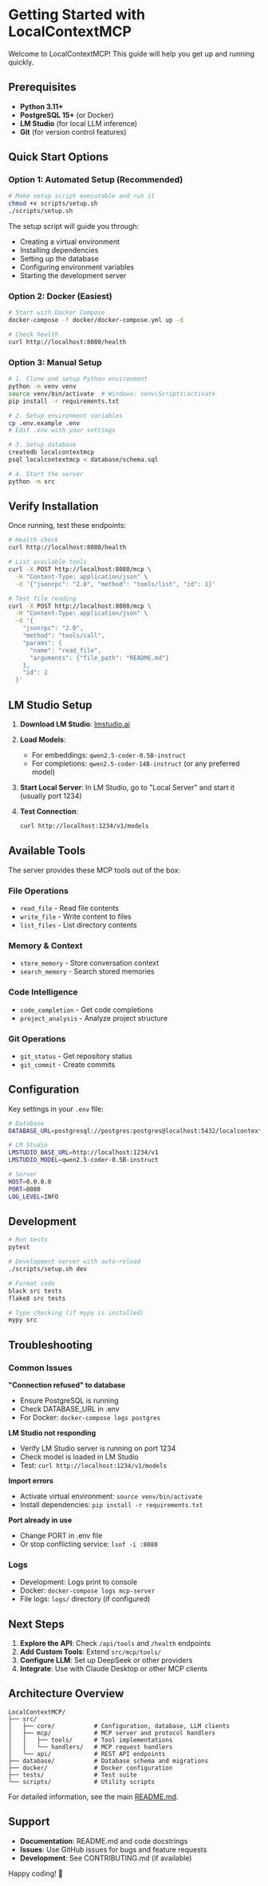 # Getting Started with LocalContextMCP

Welcome to LocalContextMCP! This guide will help you get up and running quickly.

## Prerequisites

- **Python 3.11+** 
- **PostgreSQL 15+** (or Docker)
- **LM Studio** (for local LLM inference)
- **Git** (for version control features)

## Quick Start Options

### Option 1: Automated Setup (Recommended)

```bash
# Make setup script executable and run it
chmod +x scripts/setup.sh
./scripts/setup.sh
```

The setup script will guide you through:
- Creating a virtual environment
- Installing dependencies  
- Setting up the database
- Configuring environment variables
- Starting the development server

### Option 2: Docker (Easiest)

```bash
# Start with Docker Compose
docker-compose -f docker/docker-compose.yml up -d

# Check health
curl http://localhost:8080/health
```

### Option 3: Manual Setup

```bash
# 1. Clone and setup Python environment
python -m venv venv
source venv/bin/activate  # Windows: venv\Scripts\activate
pip install -r requirements.txt

# 2. Setup environment variables
cp .env.example .env
# Edit .env with your settings

# 3. Setup database
createdb localcontextmcp
psql localcontextmcp < database/schema.sql

# 4. Start the server
python -m src
```

## Verify Installation

Once running, test these endpoints:

```bash
# Health check
curl http://localhost:8080/health

# List available tools
curl -X POST http://localhost:8080/mcp \
  -H "Content-Type: application/json" \
  -d '{"jsonrpc": "2.0", "method": "tools/list", "id": 1}'

# Test file reading
curl -X POST http://localhost:8080/mcp \
  -H "Content-Type: application/json" \
  -d '{
    "jsonrpc": "2.0", 
    "method": "tools/call",
    "params": {
      "name": "read_file",
      "arguments": {"file_path": "README.md"}
    },
    "id": 2
  }'
```

## LM Studio Setup

1. **Download LM Studio**: [lmstudio.ai](https://lmstudio.ai/)

2. **Load Models**:
   - For embeddings: `qwen2.5-coder-0.5B-instruct`
   - For completions: `qwen2.5-coder-14B-instruct` (or any preferred model)

3. **Start Local Server**: In LM Studio, go to "Local Server" and start it (usually port 1234)

4. **Test Connection**:
   ```bash
   curl http://localhost:1234/v1/models
   ```

## Available Tools

The server provides these MCP tools out of the box:

### File Operations
- `read_file` - Read file contents
- `write_file` - Write content to files  
- `list_files` - List directory contents

### Memory & Context
- `store_memory` - Store conversation context
- `search_memory` - Search stored memories

### Code Intelligence  
- `code_completion` - Get code completions
- `project_analysis` - Analyze project structure

### Git Operations
- `git_status` - Get repository status
- `git_commit` - Create commits

## Configuration

Key settings in your `.env` file:

```bash
# Database
DATABASE_URL=postgresql://postgres:postgres@localhost:5432/localcontextmcp

# LM Studio  
LMSTUDIO_BASE_URL=http://localhost:1234/v1
LMSTUDIO_MODEL=qwen2.5-coder-0.5B-instruct

# Server
HOST=0.0.0.0
PORT=8080
LOG_LEVEL=INFO
```

## Development

```bash
# Run tests
pytest

# Development server with auto-reload
./scripts/setup.sh dev

# Format code
black src tests
flake8 src tests

# Type checking (if mypy is installed)
mypy src
```

## Troubleshooting

### Common Issues

**"Connection refused" to database**
- Ensure PostgreSQL is running
- Check DATABASE_URL in .env
- For Docker: `docker-compose logs postgres`

**LM Studio not responding**  
- Verify LM Studio server is running on port 1234
- Check model is loaded in LM Studio
- Test: `curl http://localhost:1234/v1/models`

**Import errors**
- Activate virtual environment: `source venv/bin/activate`
- Install dependencies: `pip install -r requirements.txt`

**Port already in use**
- Change PORT in .env file
- Or stop conflicting service: `lsof -i :8080`

### Logs

- Development: Logs print to console
- Docker: `docker-compose logs mcp-server`
- File logs: `logs/` directory (if configured)

## Next Steps

1. **Explore the API**: Check `/api/tools` and `/health` endpoints
2. **Add Custom Tools**: Extend `src/mcp/tools/` 
3. **Configure LLM**: Set up DeepSeek or other providers
4. **Integrate**: Use with Claude Desktop or other MCP clients

## Architecture Overview

```
LocalContextMCP/
├── src/
│   ├── core/           # Configuration, database, LLM clients
│   ├── mcp/            # MCP server and protocol handlers  
│   │   ├── tools/      # Tool implementations
│   │   └── handlers/   # MCP request handlers
│   └── api/            # REST API endpoints
├── database/           # Database schema and migrations
├── docker/             # Docker configuration
├── tests/              # Test suite
└── scripts/            # Utility scripts
```

For detailed information, see the main [README.md](README.md).

## Support

- **Documentation**: README.md and code docstrings
- **Issues**: Use GitHub issues for bugs and feature requests
- **Development**: See CONTRIBUTING.md (if available)

Happy coding! 🚀